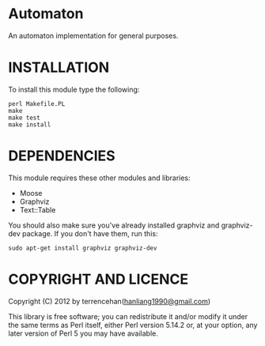 Automaton
=========

An automaton implementation for general purposes.

INSTALLATION
===

To install this module type the following:

    perl Makefile.PL
    make
    make test
    make install

DEPENDENCIES
===

This module requires these other modules and libraries:

* Moose
* Graphviz
* Text::Table


You should also make sure you've already installed graphviz and graphviz-dev package. If you don't have them, run this:

    sudo apt-get install graphviz graphviz-dev

COPYRIGHT AND LICENCE
===
Copyright (C) 2012 by terrencehan(hanliang1990@gmail.com)

This library is free software; you can redistribute it and/or modify
it under the same terms as Perl itself, either Perl version 5.14.2 or,
at your option, any later version of Perl 5 you may have available.
